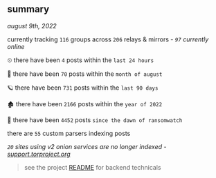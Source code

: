 
## summary
_august 9th, 2022_

currently tracking `116` groups across `206` relays & mirrors - _`97` currently online_

⏲ there have been `4` posts within the `last 24 hours`

🦈 there have been `70` posts within the `month of august`

🪐 there have been `731` posts within the `last 90 days`

🏚 there have been `2166` posts within the `year of 2022`

🦕 there have been `4452` posts `since the dawn of ransomwatch`

there are `55` custom parsers indexing posts

_`20` sites using v2 onion services are no longer indexed - [support.torproject.org](https://support.torproject.org/onionservices/v2-deprecation/)_

> see the project [README](https://github.com/joshhighet/ransomwatch#ransomwatch--) for backend technicals
